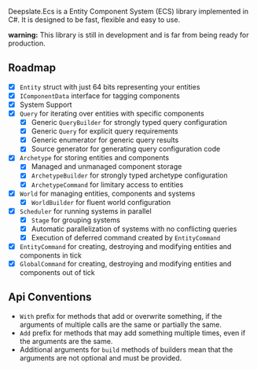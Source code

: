 Deepslate.Ecs is a Entity Component System (ECS) library implemented in C#.
It is designed to be fast, flexible and easy to use.

**warning:** This library is still in development and is far from being ready for production.

## Roadmap
- [x] `Entity` struct with just 64 bits representing your entities
- [x] `IComponentData` interface for tagging components
- [X] System Support
- [X] `Query` for iterating over entities with specific components
  - [x] Generic `QueryBuilder` for strongly typed query configuration
  - [x] Generic `Query` for explicit query requirements 
  - [x] Generic enumerator for generic query results
  - [X] Source generator for generating query configuration code
- [x] `Archetype` for storing entities and components
  - [x] Managed and unmanaged component storage
  - [x] `ArchetypeBuilder` for strongly typed archetype configuration
  - [x] `ArchetypeCommand` for limitary access to entities
- [x] `World` for managing entities, components and systems
  - [x] `WorldBuilder` for fluent world configuration
- [X] `Scheduler` for running systems in parallel
  - [x] `Stage` for grouping systems
  - [x] Automatic parallelization of systems with no conflicting queries
  - [x] Execution of deferred command created by `EntityCommand`
- [x] `EntityCommand` for creating, destroying and modifying entities and components in tick
- [x] `GlobalCommand` for creating, destroying and modifying entities and components out of tick

## Api Conventions
- `With` prefix for methods that add or overwrite something, if the arguments of multiple calls are the same or partially the same.
- `Add` prefix for methods that may add something multiple times, even if the arguments are the same.
- Additional arguments for `build` methods of builders mean that the arguments are not optional and must be provided.